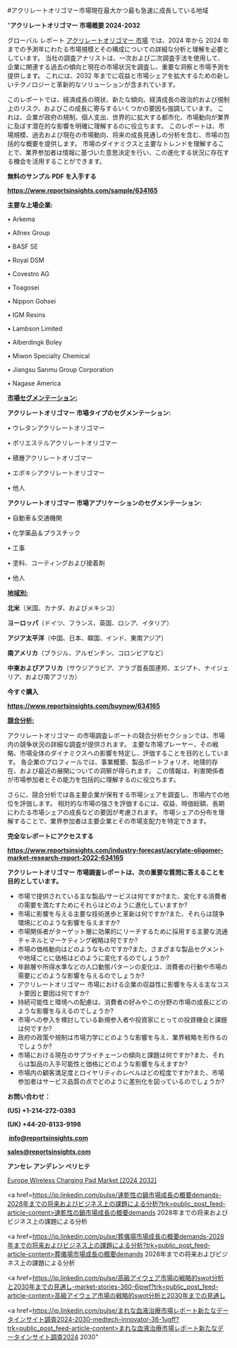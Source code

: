 #アクリレートオリゴマー市場現在最大かつ最も急速に成長している地域

"<strong>アクリレートオリゴマー 市場概要 2024-2032</strong>

グローバル レポート <a href=https://www.reportsinsights.com/sample/634165>アクリレートオリゴマー 市場</a> では、2024 年から 2024 年までの予測年にわたる市場規模とその構成についての詳細な分析と理解を必要としています。 当社の調査アナリストは、一次および二次調査手法を使用して、企業に関連する過去の傾向と現在の市場状況を調査し、重要な洞察と市場予測を提供します。 これには、2032 年までに収益と市場シェアを拡大​​するための新しいテクノロジーと革新的なソリューションが含まれています。

このレポートでは、経済成長の現状、新たな傾向、経済成長の政治的および規制上のリスク、およびこの成長に寄与するいくつかの要因も強調しています。 これは、企業が政府の規制、個人支出、世界的に拡大する都市化、市場動向が業界に及ぼす潜在的な影響を明確に理解するのに役立ちます。 このレポートは、市場規模、過去および現在の市場動向、将来の成長見通しの分析を含む、市場の包括的な概要を提供します。 市場のダイナミクスと主要なトレンドを理解することで、業界参加者は情報に基づいた意思決定を行い、この進化する状況に存在する機会を活用することができます。

<strong><b>無料のサンプル PDF を入手する</b></strong>

<a href=https://www.reportsinsights.com/sample/634165><strong><u>https://www.reportsinsights.com/sample/634165</u></strong></a>

<strong>主要な上場企業:</strong>

• Arkema

• Allnex Group

• BASF SE

• Royal DSM

• Covestro AG

• Toagosei

• Nippon Gohsei

• IGM Resins

• Lambson Limited

• Alberdingk Boley

• Miwon Specialty Chemical

• Jiangsu Sanmu Group Corporation

• Nagase America

<strong><u>市場セグメンテーション</u></strong><strong><u>:</u></strong>

<strong>アクリレートオリゴマー 市場タイプのセグメンテーション:</strong>

• ウレタンアクリレートオリゴマー

• ポリエステルアクリレートオリゴマー

• 積層アクリレートオリゴマー

• エポキシアクリレートオリゴマー

• 他人

<strong>アクリレートオリゴマー 市場アプリケーションのセグメンテーション:</strong>

• 自動車＆交通機関

• 化学薬品＆プラスチック

• 工事

• 塗料、コーティングおよび接着剤

• 他人

<strong><u>地域別</u></strong><strong><u>:</u></strong>

<strong>北米</strong>（米国、カナダ、およびメキシコ）

<strong>ヨーロッパ</strong>（ドイツ、フランス、英国、ロシア、イタリア）

<strong>アジア太平洋</strong>（中国、日本、韓国、インド、東南アジア）

<strong>南アメリカ</strong>（ブラジル、アルゼンチン、コロンビアなど）

<strong>中東およびアフリカ</strong>（サウジアラビア、アラブ首長国連邦、エジプト、ナイジェリア、および南アフリカ）

<strong>今すぐ購入</strong>

<a href=https://www.reportsinsights.com/buynow/634165><strong><u>https://www.reportsinsights.com/buynow/634165</u></strong></a>

<strong><u>競合分析:</u></strong>

アクリレートオリゴマー の市場調査レポートの競合分析セクションでは、市場内の競争状況の詳細な調査が提供されます。 主要な市場プレーヤー、その戦略、市場全体のダイナミクスへの影響を特定し、評価することを目的としています。 各企業のプロフィールでは、事業概要、製品ポートフォリオ、地理的存在、および最近の展開についての洞察が得られます。 この情報は、利害関係者が市場参加者とその能力を包括的に理解するのに役立ちます。

さらに、競合分析では各主要企業が保有する市場シェアを調査し、市場内での地位を評価します。 相対的な市場の強さを評価するには、収益、時価総額、長期にわたる市場シェアの成長などの要因が考慮されます。 市場シェアの分布を理解することで、業界参加者は主要企業とその市場支配力を特定できます。

<strong>完全なレポートにアクセスする</strong>

<a href=https://www.reportsinsights.com/industry-forecast/acrylate-oligomer-market-research-report-2022-634165><strong><u><b>https://www.reportsinsights.com/industry-forecast/acrylate-oligomer-market-research-report-2022-634165</b></u></strong></a>

<strong><b>アクリレートオリゴマー 市場調査レポートは、次の重要な質問に答えることを目的としています。</b></strong>
<ul>
  <li>市場で提供されている主な製品/サービスは何ですか?また、変化する消費者の需要を満たすためにそれらはどのように進化していますか?</li>
  <li>市場に影響を与える主要な技術進歩と革新は何ですか?また、それらは競争環境にどのような影響を与えますか?</li>
  <li>市場関係者がターゲット層に効果的にリーチするために採用する主要な流通チャネルとマーケティング戦略は何ですか?</li>
  <li>市場の価格動向はどのようなものですか?また、さまざまな製品セグメントや地域ごとに価格はどのように変化するのでしょうか?</li>
  <li>年齢層や所得水準などの人口動態パターンの変化は、消費者の行動や市場の需要にどのような影響を与えるのでしょうか?</li>
  <li>アクリレートオリゴマー 市場における企業の収益性に影響を与える主なコスト要因と要因は何ですか?</li>
  <li>持続可能性と環境への配慮は、消費者の好みやこの分野の市場の成長にどのような影響を与えるのでしょうか?</li>
  <li>市場への参入を検討している新規参入者や投資家にとっての投資機会と課題は何ですか?</li>
  <li>政府の政策や規制は市場力学にどのような影響を与え、業界戦略を形作るのでしょうか?</li>
  <li>市場における現在のサプライチェーンの傾向と課題は何ですか?また、それらは製品の入手可能性と価格にどのような影響を与えますか?</li>
  <li>市場内の顧客満足度とロイヤリティのレベルはどの程度ですか?また、市場参加者はサービス品質の点でどのように差別化を図っているのでしょうか?</li>
</ul>
<strong>お問い合わせ：</strong>

<strong>(US) +1-214-272-0393</strong>

<strong>(UK) +44-20-8133-9198</strong>

<strong> </strong><a href=info@reportsinsights.com><strong><u>info@reportsinsights.com</u></strong></a>

<a href=sales@reportsinsights.com><strong><u>sales@reportsinsights.com</u></strong></a>

<strong>アンセレ アンデレン ベリヒテ</strong>

<a href=https://www.linkedin.com/pulse/europe-wireless-charging-pad-markets-2024-ck91f/>Europe Wireless Charging Pad Market [2024 2032]</a>

<a href=https://jp.linkedin.com/pulse/速乾性の鍋市場成長の概要demands-2028年までの将来およびビジネス上の課題による分析?trk=public_post_feed-article-content>速乾性の鍋市場成長の概要demands 2028年までの将来およびビジネス上の課題による分析</a>

<a href=https://jp.linkedin.com/pulse/葬儀場市場成長の概要demands-2028年までの将来およびビジネス上の課題による分析?trk=public_post_feed-article-content>葬儀場市場成長の概要demands 2028年までの将来およびビジネス上の課題による分析</a>

<a href=https://jp.linkedin.com/pulse/高級アイウェア市場の戦略的swot分析と2030年までの見通し-market-stories-360-6ipwf?trk=public_post_feed-article-content>高級アイウェア市場の戦略的swot分析と2030年までの見通し</a>

<a href=https://jp.linkedin.com/pulse/まれな血液治療市場レポート新たなデータインサイト調査2024-2030-medtech-innovator-36-1ugff?trk=public_post_feed-article-content>まれな血液治療市場レポート新たなデータインサイト調査2024 2030</a>"
